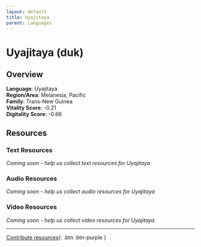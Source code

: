 ```yaml
---
layout: default
title: Uyajitaya
parent: Languages
---
```


# Uyajitaya (duk)

## Overview

**Language**: Uyajitaya  
**Region/Area**: Melanesia, Pacific  
**Family**: Trans-New Guinea  
**Vitality Score**: -0.21  
**Digitality Score**: -0.66  

## Resources

### Text Resources
*Coming soon - help us collect text resources for Uyajitaya*

### Audio Resources
*Coming soon - help us collect audio resources for Uyajitaya*

### Video Resources
*Coming soon - help us collect video resources for Uyajitaya*

---

[Contribute resources](https://fairtrain.github.io/){: .btn .btn-purple }

